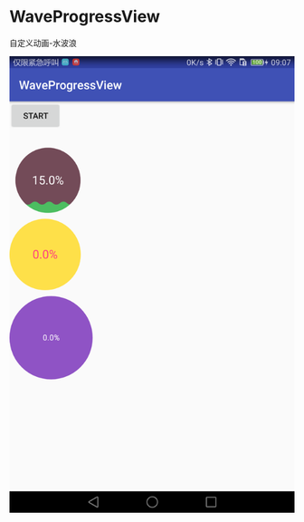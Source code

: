 # WaveProgressView
自定义动画-水波浪

![效果](https://github.com/shun1249844726/WaveProgressView/blob/master/image/device-2017-04-27-090800.png)
